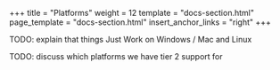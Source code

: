 +++
title = "Platforms"
weight = 12
template = "docs-section.html"
page_template = "docs-section.html"
insert_anchor_links = "right"
+++

TODO: explain that things Just Work on Windows / Mac and Linux

TODO: discuss which platforms we have tier 2 support for
